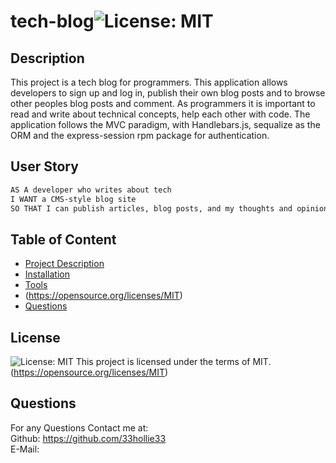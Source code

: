 # tech-blog![License: MIT](https://img.shields.io/badge/License-MIT-yellow.svg)
  ## Description
  This project is a tech blog for programmers. This application allows developers to sign up and log in, publish their own blog posts and to  browse other peoples blog posts and comment. As programmers it is important to read and write about technical concepts, help each other with code. The application follows the MVC paradigm, with Handlebars.js, sequalize as the ORM and the express-session rpm package for authentication.

  ## User Story

```md
AS A developer who writes about tech
I WANT a CMS-style blog site
SO THAT I can publish articles, blog posts, and my thoughts and opinions
```

  ## Table of Content
  - [Project Description](#Description)
  - [Installation](#Installation)
  - [Tools](#Tools)
  - (https://opensource.org/licenses/MIT)
  - [Questions](#Questions)

  ## License 
  ![License: MIT](https://img.shields.io/badge/License-MIT-yellow.svg)
This project is licensed under the terms of MIT.  (https://opensource.org/licenses/MIT)

  ## Questions
  For any Questions Contact me at: <br />
  Github: https://github.com/33hollie33 <br />
  E-Mail: 
